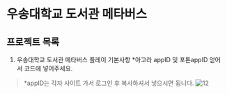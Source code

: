 우송대학교 도서관 메타버스
===========================
프로젝트 목록
--------------------------
1. 우송대학교 도서관 메타버스 플레이 기본사항
*아고라 appID 및 포톤appID 얻어서 코드에 넣어주세요.
>*appID는 각자 사이트 가서 로그인 후 복사하셔서 넣으시면 됩니다.
![12](https://user-images.githubusercontent.com/94848819/154413863-a73df9c5-ae72-4566-b6a5-0e8f2241e335.png)
